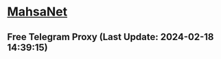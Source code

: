 
# [MahsaNet](https://t.me/mahsa_net)
## Free Telegram Proxy (Last Update: 2024-02-18 14:39:15)

    